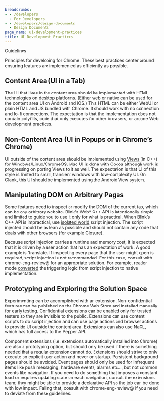 ```yaml
---
breadcrumbs:
- - /developers
  - For Developers
- - /developers/design-documents
  - Design Documents
page_name: ui-development-practices
title: UI Development Practices
---
```


Guidelines

Principles for developing for Chrome. These best practices center around
ensuring features are implemented as efficiently as possible.

## Content Area (UI in a Tab)

The UI that lives in the content area should be implemented with HTML
technologies on desktop platforms. (Either web or native can be used for the
content area UI on Android and iOS.) This HTML can be either WebUI or plain HTML
and JS bundled with Chrome. It should work with no connection and lo-fi
connections. The expectation is that the implementation does not contain
polyfills, code that only executes for other browsers, or arcane Web development
practices.

## Non-Content Area (UI in Popups or in Chrome’s Chrome)

UI outside of the content area should be implemented using
[Views](https://code.google.com/p/chromium/codesearch#chromium/src/ui/views/)
(in C++) for Windows/Linux/ChromeOS. Mac UI is done with Cocoa although work is
progressing on porting Views to it as well. The expectation is that UI of this
style is limited to small, transient windows with low-complexity UI. On Clank,
this UI should be implemented using the Android View system.

## Manipulating DOM on Arbitrary Pages

Some features need to inspect or modify the DOM of the current tab, which can be
any arbitrary website. Blink's Web\* C++ API is intentionally simple and limited
to guide you to use it only for what is practical. When Blink’s C++ API is
impractical, use [isolated
world](https://cs.chromium.org/chromium/src/content/public/browser/render_frame_host.h?q=ExecuteJavaScriptInIsolatedWorld&sq=package:chromium&dr=CSs&rcl=1467300303&l=130)
script injection. The script injected should be as lean as possible and should
not contain any code that deals with other browsers (for example Closure).

Because script injection carries a runtime and memory cost, it is expected that
it is driven by a user action that has an expectation of work. A good example is
‘translate’. If inspecting every page that the user might open is required,
script injection is not recommended. For this case, consult with
chrome-eng-review@ for an appropriate solution. For example, reader mode
[converted](https://crbug.com/509869) the triggering logic from script injection
to native implementation.

## Prototyping and Exploring the Solution Space

Experimenting can be accomplished with an extension. Non-confidential features
can be published on the Chrome Web Store and installed manually for early
testing. Confidential extensions can be enabled only for trusted testers so they
are invisible to the public. Extensions can use content scripts to do script
injection and can use page actions and browser actions to provide UI outside the
content area. Extensions can also use NaCL, which has full access to the Pepper
API.

Component extensions (i.e. extensions automatically installed into Chrome) are
also a prototyping option, but should only be used if there is something needed
that a regular extension cannot do. Extensions should strive to only execute on
explicit user action and never on startup. Persistent background pages should be
avoided. Event pages should only be used for infrequent items like push
messaging, hardware events, alarms etc…, but not common events like navigation.
If you need to do something that imposes a constant load or requires updating
state on each navigation, consult the extensions team; they might be able to
provide a declarative API so the job can be done with low impact. Failing that,
consult with chrome-eng-review@ if you need to deviate from these guidelines.

